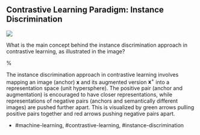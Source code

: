 ## Contrastive Learning Paradigm: Instance Discrimination

![](https://cdn.mathpix.com/cropped/2024_05_26_2753d844c203dd6fd40ag-1.jpg?height=528&width=452&top_left_y=212&top_left_x=663)

What is the main concept behind the instance discrimination approach in contrastive learning, as illustrated in the image?

%

The instance discrimination approach in contrastive learning involves mapping an image (anchor) $\mathbf{x}$ and its augmented version $\mathbf{x}^{+}$ into a representation space (unit hypersphere). The positive pair (anchor and augmentation) is encouraged to have closer representations, while representations of negative pairs (anchors and semantically different images) are pushed further apart. This is visualized by green arrows pulling positive pairs together and red arrows pushing negative pairs apart.

- #machine-learning, #contrastive-learning, #instance-discrimination
